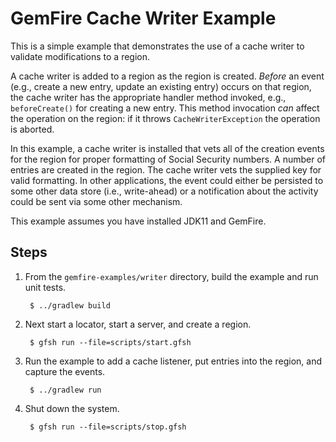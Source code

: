 <!--
  ~ Copyright (c) VMware, Inc. 2023. All rights reserved.
  ~ SPDX-License-Identifier: Apache-2.0
  -->
<!--
Licensed to the Apache Software Foundation (ASF) under one or more
contributor license agreements.  See the NOTICE file distributed with
this work for additional information regarding copyright ownership.
The ASF licenses this file to You under the Apache License, Version 2.0
(the "License"); you may not use this file except in compliance with
the License.  You may obtain a copy of the License at

     http://www.apache.org/licenses/LICENSE-2.0

Unless required by applicable law or agreed to in writing, software
distributed under the License is distributed on an "AS IS" BASIS,
WITHOUT WARRANTIES OR CONDITIONS OF ANY KIND, either express or implied.
See the License for the specific language governing permissions and
limitations under the License.
-->

# GemFire Cache Writer Example

This is a simple example that demonstrates the use of a cache writer to validate modifications to a region.

A cache writer is added to a region as the region is created. _Before_ an event (e.g., create a new entry, update an existing entry) occurs on that region, the cache writer has the appropriate handler method invoked, e.g., `beforeCreate()` for creating a new entry. This method invocation _can_ affect the operation on the region: if it throws `CacheWriterException` the operation is aborted.

In this example, a cache writer is installed that vets all of the creation events for the region for proper formatting of Social Security numbers. A number of entries are created in the region. The cache writer vets the supplied key for valid formatting. In other applications, the event could either be persisted to some other data store (i.e., write-ahead) or a notification about the activity could be sent via some other mechanism.

This example assumes you have installed JDK11 and GemFire.

## Steps

1. From the `gemfire-examples/writer` directory, build the example and
   run unit tests.

        $ ../gradlew build

2. Next start a locator, start a server, and create a region.

        $ gfsh run --file=scripts/start.gfsh

3. Run the example to add a cache listener, put entries into the region, and capture the events.

        $ ../gradlew run

4. Shut down the system.

        $ gfsh run --file=scripts/stop.gfsh
